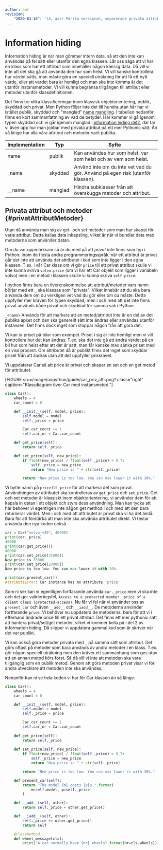 ```yaml
---
author: aar
revision:
    "2020-01-16": "(A, aar) Första versionen, separerade privata attribut från mangling för att få in i kmom01."
...
```

Information hiding
==================================

Information hiding är när man gömmer intern data, så att den inte kan användas på fel sätt eller utanför den egna klassen. Låt oss säga att vi har en klass som har ett attribut som innehåller någon känslig data. Då vill vi inte att det ska gå att använda den hur som helst. Vi vill kanske kontrollera hur värdet sätts, man måste göra en speciell uträkning för att få ett nytt värde, eller att värdet bara är hemligt och man ska inte komma åt det utanför instansmetoder. Vi vill kunna begränsa tillgången till attribut eller metoder utanför klassdefinitionen.

Det finns tre olika klassificeringar inom klassisk objektorientering, publik, skyddad och privat. Men Python följer inte det till hundra utan här har vi istället publik, skyddad och "manglad" [name mangling](https://docs.python.org/3.7/tutorial/classes.html#private-variables). I tabellen nedanför finns en kort sammanfattning av vad de betyder. Här kommer vi gå igenom typen skyddad och vi går igenom manglad i [information hiding del2](guide/kom-igang-med-objektorienterad-programmering-i-python/230_information_hiding_2), där tar vi även upp hur man jobbar med privata attribut på ett mer Pythonic sätt. Än så länge har alla våra attribut och metoder varit publika.

| Implementation | Typ     | Syfte                                                                                 |
|----------------|---------|---------------------------------------------------------------------------------------|
| name           | publik  | Kan användas hur som helst, var som helst och av vem som helst.                       |
| _name          | skyddad | Använd inte om du inte vet vad du gör. Använd på egen risk (utanför klassen).         |
| __name         | manglad | Hindra subklasser från att överskugga metoder och attribut.                           |



Privata attribut och metoder {#privatAttributMetoder}
--------------------------------------------------------

Utan då använda man sig av get- och set metoder som man har skapat för varje attribut. Detta kallas data inkapsling, vilket är när vi bundlar data med metoderna som använder datan.


Om du var uppmärksam så är du med på att _privat_ inte finns som typ i Python. Inom de flesta andra programmeringsspråk, när ett attribut är privat går det inte att använda det attributet i kod som inte ligger i den egna klassen. T.ex. i vår Car klass om vi gör `price` till ett privat attribut skulle vi inte kunna skriva `volvo.price` (om vi har ett Car objekt som ligger i variabeln volvo) men i en metod i klassen skulle vi kunna skriva `self.price`.

I python finns bara en överenskommelse att attribut/metoder vars namn börjar med ett `_` ska klassas som "privata". Vilket innebär att du ska bara använda dem om du verkligen vet vad du gör eller om du måste. Detta uppfyller mer kraven för typen skyddad, men i och med att det inte finns privat används både privat och skyddad för samma sak i Python.

`_<namn>` Används för att markera att en metod/attribut inte är en del av det publika api:et och den ska generellt sätt inte ändras eller användas utanför instansen. Det finns dock inget som stoppar någon från att göra det.

Vi kan ta priset på bilar som exempel. Priset i sig är inte hemligt men vi vill kontrollera hur det kan ändras. T.ex. ska det inte gå att ändra värdet på en bil hur som helst efter att det är satt, man får kanske max sänka priset med en viss procent. Om attributet då är publikt finns det inget som skyddar priset från att ändras utan att det uppfyller priskravet.


Vi uppdaterar Car så att price är privat och skapar en set och en get metod för attributet.

[FIGURE src=/image/oopython/guide/car_priv_attr.png? class="right" caption="Klassdiagram över Car med instansmetod."]

```python
class Car():
    wheels = 4
    car_count = 0

    def __init__(self, model, price):
        self.model = model
        self._price = price

        Car.car_count += 1
        self.car_nr = Car.car_count

    def get_price(self):
        return self._price

    def set_price(self, new_price):
        if float(new_price) / float(self._price) > 0.7:
            self._price = new_price
            return "New price is " + str(self._price)

        return "New price is too low. You can max lower it with 30%."
```

Vi bytte namn på `price` till `_price` för att markera det som privat. Användningen av attributet ska kontrolleras av `get_price` och `set_price`. Get och set metoder är klassiskt inom objektorientering, vi använder dem för att kapsla in datan i ett objekt och styra dess användning. Man kan tycka att här behöver vi egentligen inte någon get method i och med att den bara returnerar värdet. Men i och med att attributet är privat ska vi ha det ändå. Bara för att förstärka att man inte ska använda attributet direkt. Vi testar använda den nya koden också.

```python
car = Car("volvo v40", 40000)
print(car._price)
40000
print(car.get_price())
40000
print(car.set_price(35000))
New price is 35000
print(car.set_price(20000))
New price is too low. You can max lower it with 30%.

print(car.present_car())
AttributeError: Car instance has no attribute 'price'
```

Som ni ser kan vi egentligen fortfarande använda `car._price` men vi ska inte och det ger valideringsfel, `Access to a protected member _price of a client class (protected-access)`. Nu får vi fel när vi använder oss av `present_car` och även `__add__` och `__iadd__`. De metoderna använder fortfarande `price`. Vi behöver nu uppdatera de metoderna, bara för att vi i efterhand ändrade price till ett privat attribut. Det finns ett mer pythonic sätt att hantera privat/set/get metoder, vilket vi kommer kolla på i del 2 av information hiding. Då slipper vi uppdatera gammal kod som är skriver när det var publikt.

Vi kan också göra metoder privata med `_` på samma sätt som attribut. Det görs oftast på metoder som bara används av andra metoder i en klass. T.ex. gör någon speciell uträkning men den kräver ett sammanhang som ges utav att en annan metod körs först. Så då vill vi inte att metoden ska vara tillgänglig som en publik metod. Genom att göra metoden privat visar vi för andra utvecklare att metoden inte ska användas.

Nedanför kan ni se hela koden vi har för Car klassen än så länge.

```python
class Car():
    wheels = 4
    car_count = 0

    def __init__(self, model, price):
        self.model = model
        self._price = price

        Car.car_count += 1
        self.car_nr = Car.car_count
    
    def get_price(self):
        return self._price
    
    def set_price(self, new_price):
        if float(new_price) / float(self._price) > 0.7:
            self._price = new_price
            return "New price is " + str(self._price)

        return "New price is too low. You can max lower it with 30%."

    def present_car(self):
        return "The model {m} costs {p}$.".format(
            m=self.model, p=self._price
        )

    def __add__(self, other):
        return self._price + other.get_price()

    def __iadd__(self, other):
        self._price += other.get_price()
        return self

    @classmethod
    def wheel_message(cls):
        print("A car normally have {nr} wheels".format(nr=cls.wheels))

```
